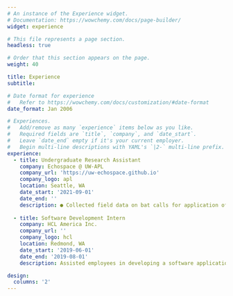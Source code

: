 ```yaml
---
# An instance of the Experience widget.
# Documentation: https://wowchemy.com/docs/page-builder/
widget: experience

# This file represents a page section.
headless: true

# Order that this section appears on the page.
weight: 40

title: Experience
subtitle:

# Date format for experience
#   Refer to https://wowchemy.com/docs/customization/#date-format
date_format: Jan 2006

# Experiences.
#   Add/remove as many `experience` items below as you like.
#   Required fields are `title`, `company`, and `date_start`.
#   Leave `date_end` empty if it's your current employer.
#   Begin multi-line descriptions with YAML's `|2-` multi-line prefix.
experience:
  - title: Undergraduate Research Assistant
    company: Echospace @ UW-APL
    company_url: 'https://uw-echospace.github.io'
    company_logo: apl
    location: Seattle, WA
    date_start: '2021-09-01'
    date_end: ''
    description: ● Collected field data on bat calls for application of machine learning tools. ● Working alongside Dr. Wu-Jung Lee on research and data analysis. ● Participating in monthly journal briefings and weekly project updates.
        
  - title: Software Development Intern
    company: HCL America Inc.
    company_url: ''
    company_logo: hcl
    location: Redmond, WA
    date_start: '2019-06-01'
    date_end: '2019-08-01'
    description: Assisted employees in developing a software application for the company's HR department that would extract key candidate information from resumes to allow a scalable and efficient method for matching candidate profiles with the company's desired job placement.

design:
  columns: '2'
---
```

